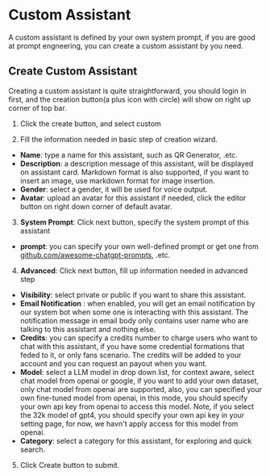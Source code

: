 # Custom Assistant
A custom assistant is defined by your own system prompt, if you are good at prompt engneering, you can create a custom assistant by you need. 

## Create Custom Assistant

Creating a custom assistant is quite straightforward, you should login in first, and the creation button(a plus icon with circle) will show on right up corner of top bar.

1.  Click the create button, and select custom

2.  Fill the information needed in basic step of creation wizard.
   + **Name**: type a name for this assistant, such as QR Generator, .etc.
   + **Description**: a description message of this assistant, will be displayed on assistant card. Markdown format is also supported, if you want to insert an image, use markdown format for image insertion.
   + **Gender**: select a gender, it will be used for voice output.
   + **Avatar**: upload an avatar for this assistant if needed, click the editor button on right down corner of default avatar.

3.  **System Prompt**: Click next button, specify the system prompt of this assistant
   + **prompt**: you can specify your own well-defined prompt or get one from [github.com/awesome-chatgpt-prompts](https://github.com/f/awesome-chatgpt-prompts), .etc.

4.  **Advanced**: Click next button, fill up information needed in advanced step
   + **Visibility**: select private or public if you want to share this assistant.
   + **Email Notification** : when enabled, you will get an email notification by our system bot when some one is interacting with this assistant. The notification message in email body only contains user name who are talking to this assistant and nothing else. 
   + **Credits**: you can specify a credits number to charge users who want to chat with this assistant, if you have some credential formations that feded to it, or only fans scenario. The credits will be added to your account and you can request an payout when you want.
   + **Model**: select a LLM model in drop down list, for context aware, select chat model from openai or google, if you want to add your own dataset, only chat model from openai are supported, also, you can specified your own fine-tuned model from openai, in this mode, you should specify your own api key from openai to access this model. Note, if you select the 32k model of gpt4, you should specify your own api key in your setting page, for now, we havn't apply access for this model from openai.
   + **Category**: select a category for this assistant, for exploring and quick search.
5. Click Create button to submit.

